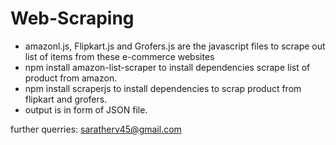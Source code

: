 # Web-Scraping
- amazonl.js, Flipkart.js and Grofers.js are the javascript files to scrape out list of items from these e-commerce websites
- npm install amazon-list-scraper to install dependencies scrape list of product from amazon.
- npm install scraperjs to install dependencies to scrap product from flipkart and grofers.
- output is in form of JSON file.

further querries: saratherv45@gmail.com
